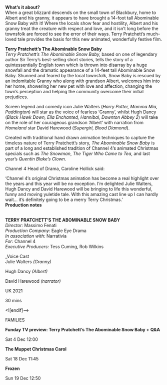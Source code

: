 
**What’s it about?**  
When a great blizzard descends on the small town of Blackbury, home to Albert and his granny, it appears to have brought a  14-foot tall Abominable Snow Baby with it! Where the locals show fear and hostility, Albert and his granny treat the creature with respect and love, and it isn’t long before the townsfolk are forced to see the error of their ways. Terry Pratchett’s much-loved tale provides the basis for this new animated, wonderfully festive film.

**Terry Pratchett’s The Abominable Snow Baby**  
_Terry Pratchett’s The Abominable Snow Baby,_ based on one of legendary author Sir Terry’s best-selling short stories, tells the story of a quintessentially English town which is thrown into disarray by a huge snowfall and the dramatic appearance of a 14-feet tall Abominable Snow Baby. Shunned and feared by the local townsfolk, Snow Baby is rescued by an indomitable Granny who along with grandson Albert, welcomes him into her home, showering her new pet with love and affection, changing the town’s perception and helping the community overcome their initial prejudices.

Screen legend and comedy icon Julie Walters (_Harry Potter, Mamma Mia, Paddington_) will star as the voice of fearless ‘Granny’, whilst Hugh Dancy (_Black Hawk Down, Ella Enchanted, Hannibal, Downton Abbey 2_) will take on the role of her courageous grandson ‘Albert’ with narration from _Homeland_ star David Harewood (_Supergirl, Blood Diamond_).

Created with traditional hand drawn animation techniques to capture the timeless nature of  Terry Pratchett’s story, _The Abominable Snow Baby_ is part of a long and established tradition of Channel 4’s animated Christmas specials such as _The Snowman_, _The Tiger Who Came to Tea_, and last year’s _Quentin Blake’s Clown_.

Channel 4 Head of Drama, Caroline Hollick said:

‘Channel 4’s original Christmas animation has become a real highlight over the years and this year will be no exception. I’m delighted Julie Walters, Hugh Dancy and David Harewood will be bringing to life this wonderful, funny and moving yuletide tale. With this amazing cast line up I can hardly wait… it’s definitely going to be a merry Terry Christmas.’  
**Production notes**
<br><br>

**TERRY PRATCHETT’S THE ABOMINABLE SNOW BABY**<br>
_Director:_ Massimo Fenati<br>
_Production Company:_ Eagle Eye Drama<br>
_In association with:_ Narrativia<br>
_For:_ Channel 4<br>
_Executive Producers:_ Tess Cuming, Rob Wilkins<br>

_Voice Cast  
Julie Walters _(Granny)_<br>

Hugh Dancy _(Albert)_<br>

David Harewood _(narrator)_<br>

UK 2021<br>

30 mins

<![endif]-->

FAMILIES<br>

**Funday TV preview: Terry Pratchett’s The Abominable Snow Baby + Q&A**<br>

Sat 4 Dec 12:00<br>

**The Muppet Christmas Carol**<br>

Sat 18 Dec 11:45<br>

**Frozen**<br>

Sun 19 Dec 12:50<br>
<br>


<!--stackedit_data:
eyJoaXN0b3J5IjpbLTY5ODcyNjQ1NF19
-->